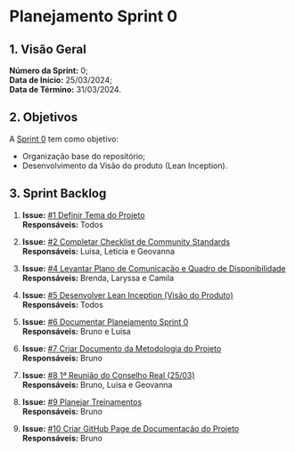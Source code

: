# Planejamento Sprint 0 <br>

## 1. Visão Geral
**Número da Sprint:** 0;<br>
**Data de Início:** 25/03/2024;<br>
**Data de Término:** 31/03/2024.<br>


## 2. Objetivos
A [Sprint 0](https://github.com/DS-AmareloGirassol/AmareloGirassol-Docs/milestone/1) tem como objetivo:

- Organização base do repositório;<br>
- Desenvolvimento da Visão do produto (Lean Inception).


## 3. Sprint Backlog

1. **Issue:** [#1 Definir Tema do Projeto](https://github.com/DS-AmareloGirassol/AmareloGirassol-Docs/issues/1)<br>
**Responsáveis:** Todos<br>

2. **Issue:** [#2 Completar Checklist de Community Standards](https://github.com/DS-AmareloGirassol/AmareloGirassol-Docs/issues/2)<br>
**Responsáveis:** Luisa, Leticia e Geovanna<br>

3. **Issue:** [#4 Levantar Plano de Comunicação e Quadro de Disponibilidade](https://github.com/DS-AmareloGirassol/AmareloGirassol-Docs/issues/4)<br>
**Responsáveis:** Brenda, Laryssa e Camila<br>

4. **Issue:** [#5 Desenvolver Lean Inception (Visão do Produto)](https://github.com/DS-AmareloGirassol/AmareloGirassol-Docs/issues/5)<br>
**Responsáveis:** Todos<br>

5. **Issue:** [#6 Documentar Planejamento Sprint 0](https://github.com/DS-AmareloGirassol/AmareloGirassol-Docs/issues/6)<br>
**Responsáveis:** Bruno e Luisa<br>

6. **Issue:** [#7 Criar Documento da Metodologia do Projeto](https://github.com/DS-AmareloGirassol/AmareloGirassol-Docs/issues/7)<br>
**Responsáveis:** Bruno<br>

7. **Issue:** [#8 1ª Reunião do Conselho Real (25/03)](https://github.com/DS-AmareloGirassol/AmareloGirassol-Docs/issues/8)<br>
**Responsáveis:** Bruno, Luisa e Geovanna<br>

8. **Issue:** [#9 Planejar Treinamentos](https://github.com/DS-AmareloGirassol/AmareloGirassol-Docs/issues/9)<br>
**Responsáveis:** Bruno<br>

9. **Issue:** [#10 Criar GitHub Page de Documentação do Projeto](https://github.com/DS-AmareloGirassol/AmareloGirassol-Docs/issues/10)<br>
**Responsáveis:** Bruno<br>